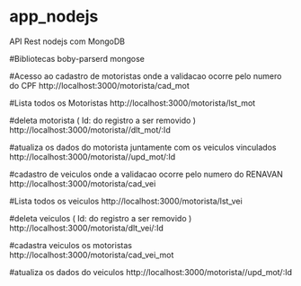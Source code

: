 # app_nodejs
API Rest nodejs com MongoDB

#Bibliotecas
boby-parserd
mongose

#Acesso ao cadastro de motoristas onde a validacao ocorre pelo numero do CPF
http://localhost:3000/motorista/cad_mot

#Lista todos os Motoristas
http://localhost:3000/motorista/lst_mot

#deleta motorista ( Id: do registro a ser removido )
http://localhost:3000/motorista//dlt_mot/:Id

#atualiza os dados do motorista juntamente com os veiculos vinculados
http://localhost:3000/motorista//upd_mot/:Id

#cadastro de veiculos onde a validacao ocorre pelo numero do RENAVAN
http://localhost:3000/motorista/cad_vei

#Lista todos os veiculos
http://localhost:3000/motorista/lst_vei

#deleta veiculos ( Id: do registro a ser removido )
http://localhost:3000/motorista/dlt_vei/:Id

#cadastra veiculos os motoristas
http://localhost:3000/motorista/cad_vei_mot

#atualiza os dados do veiculos
http://localhost:3000/motorista//upd_mot/:Id

